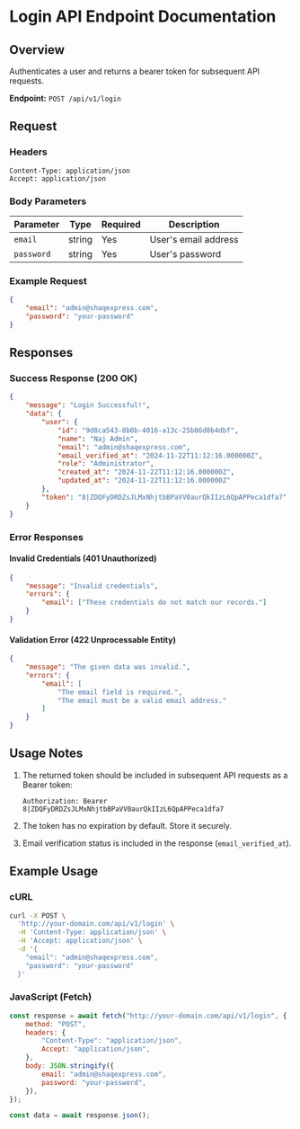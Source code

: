 # Login API Endpoint Documentation

## Overview

Authenticates a user and returns a bearer token for subsequent API requests.

**Endpoint:** `POST /api/v1/login`

## Request

### Headers

```
Content-Type: application/json
Accept: application/json
```

### Body Parameters

| Parameter  | Type   | Required | Description          |
| ---------- | ------ | -------- | -------------------- |
| `email`    | string | Yes      | User's email address |
| `password` | string | Yes      | User's password      |

### Example Request

```json
{
    "email": "admin@shaqexpress.com",
    "password": "your-password"
}
```

## Responses

### Success Response (200 OK)

```json
{
    "message": "Login Successful!",
    "data": {
        "user": {
            "id": "9d8ca543-8b0b-4016-a13c-25b86d8b4dbf",
            "name": "Naj Admin",
            "email": "admin@shaqexpress.com",
            "email_verified_at": "2024-11-22T11:12:16.000000Z",
            "role": "Administrator",
            "created_at": "2024-11-22T11:12:16.000000Z",
            "updated_at": "2024-11-22T11:12:16.000000Z"
        },
        "token": "8|ZDQFyDRDZsJLMxNhjtbBPaVV0aurQkIIzL6QpAPPeca1dfa7"
    }
}
```

### Error Responses

#### Invalid Credentials (401 Unauthorized)

```json
{
    "message": "Invalid credentials",
    "errors": {
        "email": ["These credentials do not match our records."]
    }
}
```

#### Validation Error (422 Unprocessable Entity)

```json
{
    "message": "The given data was invalid.",
    "errors": {
        "email": [
            "The email field is required.",
            "The email must be a valid email address."
        ]
    }
}
```

## Usage Notes

1. The returned token should be included in subsequent API requests as a Bearer token:

    ```
    Authorization: Bearer 8|ZDQFyDRDZsJLMxNhjtbBPaVV0aurQkIIzL6QpAPPeca1dfa7
    ```

2. The token has no expiration by default. Store it securely.

3. Email verification status is included in the response (`email_verified_at`).

## Example Usage

### cURL

```bash
curl -X POST \
  'http://your-domain.com/api/v1/login' \
  -H 'Content-Type: application/json' \
  -H 'Accept: application/json' \
  -d '{
    "email": "admin@shaqexpress.com",
    "password": "your-password"
  }'
```

### JavaScript (Fetch)

```javascript
const response = await fetch("http://your-domain.com/api/v1/login", {
    method: "POST",
    headers: {
        "Content-Type": "application/json",
        Accept: "application/json",
    },
    body: JSON.stringify({
        email: "admin@shaqexpress.com",
        password: "your-password",
    }),
});

const data = await response.json();
```

